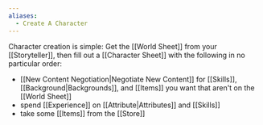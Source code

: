 ```yaml
---
aliases:
  - Create A Character
---
```

Character creation is simple: Get the [[World Sheet]] from your [[Storyteller]], then fill out a [[Character Sheet]] with the following in no particular order:
- [[New Content Negotiation|Negotiate New Content]] for [[Skills]], [[Background|Backgrounds]], and [[Items]] you want that aren't on the [[World Sheet]]
- spend [[Experience]] on [[Attribute|Attributes]] and [[Skills]]
- take some [[Items]] from the [[Store]]
